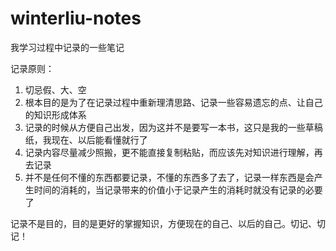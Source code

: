 # winterliu-notes

我学习过程中记录的一些笔记

记录原则：

1. 切忌假、大、空
2. 根本目的是为了在记录过程中重新理清思路、记录一些容易遗忘的点、让自己的知识形成体系
3. 记录的时候从方便自己出发，因为这并不是要写一本书，这只是我的一些草稿纸，我现在、以后能看懂就行了
4. 记录内容尽量减少照搬，更不能直接复制粘贴，而应该先对知识进行理解，再去记录
5. 并不是任何不懂的东西都要记录，不懂的东西多了去了，记录一样东西是会产生时间的消耗的，当记录带来的价值小于记录产生的消耗时就没有记录的必要了

记录不是目的，目的是更好的掌握知识，方便现在的自己、以后的自己。切记、切记！


